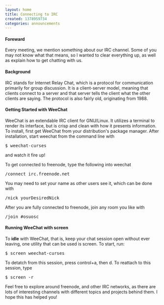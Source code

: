 ```yaml
---
layout: home
title: Connecting to IRC
created: 1378959734
categories: announcements
---
```

<h4>Foreward</h4>
<p>Every meeting, we mention something about our IRC channel. Some of you may not know what that means, so I wanted to clear everything up, as well as explain how to get chatting with us.</p>

<h4>Background</h4>
<p>IRC stands for Internet Relay Chat, which is a protocol for communication primarily for group discussion. It is a client-server model, meaning that clients connect to a server and that server tells the client what the other clients are saying. The protocol is also fairly old, originating from 1988.</p>

<h4>Getting Started with WeeChat</h4>
<p>WeeChat is an extendable IRC client for GNU/Linux. It utilizes a terminal to render its interface, but is crisp and clean with how it presents information. To install, first get WeeChat from your distribution's package manager. After installation, start weechat from the command line with
<pre>$ weechat-curses</pre>
and watch it fire up!</p>
<!-- image of weechat -->
<p>To get connected to freenode, type the following into weechat
<pre>/connect irc.freenode.net</pre>
You may need to set your name as other users see it, which can be done with
<pre>/nick yourDesiredNick</pre>
After you are fully connected to freenode, join any room you like with
<pre>/join #osuosc</pre>
</p>

<h4>Running WeeChat with screen</h4>
<p>To <b>idle</b> with WeeChat, that is, keep your chat session open without ever leaving, one utility that can be used is screen. To start, run:
<pre>$ screen weechat-curses</pre>
To detatch from this session, press control+a, then d. To reattach to this session, type
<pre>$ screen -r</pre>
</p>

<p>Feel free to explore around freenode, and other IRC networks, as there are lots of interesting channels with different topics and projects behind them. I hope this has helped you!</p>
